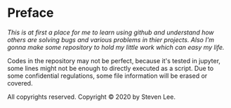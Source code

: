 # Preface

*This is at first a place for me to learn using github and understand how others are solving bugs and various problems in thier projects. Also I'm gonna make some repository to hold my little work which can easy my life.*

Codes in the repository may not be perfect, because it's tested in jupyter, some lines might not be enough to directly executed as a script. Due to some confidential regulations, some file information will be erased or covered.

All copyrights reserved. Copyright © 2020 by Steven Lee.
